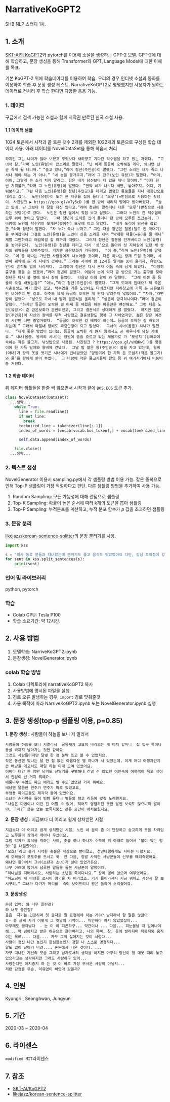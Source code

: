 # NarrativeKoGPT2
SHB NLP 스터디 1차.
  
## 1. 소개
[SKT-AI의 KoGPT2](https://github.com/SKT-AI/KoGPT2)와 pytorch를 이용해 소설을 생성하는 GPT-2 모델.
GPT-2에 대해 학습하고, 문장 생성을 통해 Transformer와 GPT, Language Model에 대한 이해를 목표.
  
기본 KoGPT-2 위에 학습데이터를 이용하여 학습. 우리의 경우 인터넷 소설과 동화를 이용하여 학습 후 문장 생성 테스트. 
NarrativeKoGPT2로 명명했지만 사용자가 원하는 데이터로 전처리 후 학습 한다면 다양한 응용 가능.

### 1. 데이터
구글에서 검색 가능한 소설과 함께 저작권 만료된 한국 소설 사용.
#### 1.1 데이터 샘플
1024 토큰에서 시작과 끝 토큰 갯수 2개를 제외한 1022개의 토큰으로 구성된 학습 데이터 사용. 아래 데이터를 NovelDataSet을 통해 학습시 처리 
```
하지만 그는 나이가 많아 보였고 무엇보다 새하얗고 기다란 턱수염을 하고 있는 자였다.  “고 녀석 참,”라며 노인(유령)이 큰소리로 말했다. “넌 이제 등골이 오싹해질 게다, 왜냐면 넌 곧 죽게 될 테니까.” “놀고 있네,”라며 청년(주인공)이 말했다. “그런 소리는 내가 죽고 나서나 해야 하는 거 아냐.” “네 놈을 뭉개주지.”라며 그 친구(노인 유령)가 말했다. “어이, 어이, 그렇게 큰 소리 치지 말라고. 힘은 내가 당신보다 더 있을 테니 말이야.” “어디 한 번 겨뤄볼까,”라며 그 노인(유령)이 말했다. “만약 네가 나보다 쌔면, 놓아주지… 어디, 겨뤄보자고.” 그런 다음 노인(유령)은 청년(주인공)을 데리고 껌껌한 통로들을 지나 대장간으로 데리고 갔다.  노인(유령)이 도끼 한 자루를 집어 들더니 ‘모루’(=받침으로 사용하는 쇳덩이. 사진링크 ▶ https://goo.gl/vTy5cD )를 한 방에 내려쳐 땅에다 받아버렸다.  “놀고 있네, 난 그보다 더 잘할 자신 있다고.”라며 청년이 말하더니 다른 ‘모루’(받침으로 사용하는 쇳덩이)로 갔다.  노인은 청년 옆에서 직접 보고 싶었다.  그러다 노인의 긴 턱수염이 모루 위에 놓이고 말았다.  그때 청년이 도끼를 집어 들더니 한 방에 모루를 쪼갰는데, 그 바람에 노인의 턱수염이 쪼개진(찢어진) 모루에 끼고 말았다.  “내가 도리어 당신을 잡았군,”라며 청년이 말했다. “자 누가 죽나 보자고.” 그런 다음 청년은 철봉(철로 된 막대기)을 부여잡더니 그걸로 노인(유령)을 노인이 신음 소리를 내며 “막대한 재물(=돈)을 줄 테니” 제발 그만하라고 애걸복걸 할 때까지 때렸다.  그러자 청년은 철봉을 던져버리고 노인(유령)을 놓아주었다.  노인(유령)은 청년을 데리고 다시 ‘성’으로 돌아와 성 지하실에 있던 세 상자의 궤짝들을 보여주었다. 거기엔 금은보화가 가득했다.  “이 중,”라며 노인(유령)이 말했다. “이 중 하나는 가난한 사람들에게 나누어줄 것이며, 다른 하나는 왕깨 드릴 것이며, 세 번째 궤짝에 든 게 자네의 것이네.” 그러는 사이에 밤 12시를 알리는 종이 울리자, 유령(노인)이 흔적도 없이 사라져다.  그리하여 청년은 다시 혼자 어둠 속에 남게 되었다.  “다행히 출구를 찾을 순 있겠어,”라며 청년이 말했다. 어둠이 눈에 익자 곧 방으로 가는 출구를 찾아 청년은 다시 불 옆에 와서 잠이 들었다.  다음날 아침 왕이 와 말했다.  “그래 이젠 좀 등골이 오걸 배웠는감?” “아뇨,”라고 청년(주인공)이 말했다. “그게 도대체 뭔데요? 제 죽은 사촌동생도 여기 왔다 갔고, 턱수염을 기른 노인네도 다녀갔지만 지하창고에 가득 든 금은보화만 보여주고 만 걸요. 아주도 제게 등골이 오싹한 게 뭔지 알려주지 않았어요.” “자자,”라면 왕이 말했다. “성으로 가서 내 딸과 결혼식을 올리게.” “성은이 망극하나이다.”라며 청년이 말했다. “하지만 등골이 오싹한 걸 어째 좀 배웠음 하는 마음만은 여전해요.” 그런 다음 노인(유령)이 준 금은보화가 운반되었고, 그리고 결혼식도 성대하게 잘 열렸다.  하지만 젊은 왕(주인공)이 자신의 왕비를 무척 사랑했고 결혼생활도 행복 그 자체였지만, 젊은 왕은 여전히 시간만 나면 중얼거렸다.  “등골이 오싹한 걸 배워야 하는데… 등골이 오싹한 걸 배워야 하는데.” 그래서 마침내 왕비도 짜증만땅이 되고 말았다.  그녀의 시녀(몸종) 하나가 말했다.  “제게 좋은 방법이 있어요. 등골이 오싹한 게 뭔지 왕께서도 곧 배우시게 되실 거예요.” 시녀(몸종. 왕비의 시녀)는 정원에 졸졸 흐르고 있는 개울가로 가 ‘모샘치’(잉어과에 속하는 작은 물고기. 낚싯밥으로 사용됨. 사진링크 ? https://goo.gl/vNQKwC )를 양동이에 한 가득 담아와 왕비께 건넸다.  그날 밤 젊은 왕(주인공)이 잠을 자고 있는데, 왕비(아내)가 왕의 옷을 벗기곤 시녀에게 건네받았던 ‘양동이에 한 가득 든 모샘치(작은 물고기)와 물’을 왕에게 쏟아 부었다.  그 바람에 작은 물고기들이 왕의 몸 위 여기저기에서 버둥버둥 거렸다.
```

#### 1.2 학습 데이터
위 데이터 샘플들을 한줄 씩 읽으면서 시작과 끝에 `BOS`, `EOS` 토큰 추가.
```python
class NovelDataset(Dataset):
  ...생략...
    while True:
      line = file.readline()
      if not line:
        break
      toeknized_line = tokenizer(line[:-1])
      index_of_words = [vocab[vocab.bos_token],] + vocab[toeknized_line]+ [vocab[vocab.eos_token]]

      self.data.append(index_of_words)

    file.close()
  ...생략...
```
### 2. 텍스트 생성
NovelGenerator 이용시 sampling.py에서 각 샘플링 방법 이용 가능. 잦은 중복으로 인해 Top-P 샘플링이 가장 적절하다고 판단. 다른 샘플링 방법을 추가하여 사용 가능.

1. Random Sampling: 모든 가능성에 대해 랜덤으로 샘플링
2. Top-K Sampling: 확률이 높은 순서에 따라 k개의 토큰을 뽑아 샘플링
3. Top-P Sampling: 누적분포를 계산하고, 누적 분포 함수가 $p$ 값을 초과하면 샘플링

### 3. 문장 분리
[likejazz/korean-sentence-splitter](https://github.com/likejazz/korean-sentence-splitter)의 문장 분리기를 사용.
```python
import kss

s = "회사 동료 분들과 다녀왔는데 분위기도 좋고 음식도 맛있었어요 다만, 강남 토끼정이 강남 쉑쉑버거 골목길로 쭉 올라가야 하는데 다들 쉑쉑버거의 유혹에 넘어갈 뻔 했답니다 강남역 맛집 토끼정의 외부 모습."
for sent in kss.split_sentences(s):
    print(sent)
```
### 언어 및 라이브러리
python, pytorch
### 학습
- Colab GPU: Tesla P100
- 학습 소요기간: 약 12시간.


## 2. 사용 방법
1) 모델학습: NarriveKoGPT2.ipynb
2) 문장생성: NovelGenerator.ipynb

###  colab 학습 방법 
1. Colab 디렉토리에 narrativeKoGPT2 복사
2. 사용방법에 명시된 파일을 실행. 
3. 경로 오류 발생하는 경우, `import` 경로 맞춰줄것 
4. 사용 목적에 따라 NarriveKoGPT2.ipynb 또는 NovelGenerator.ipynb 실행
 
## 3. 문장 생성(top-p 샘플링 이용, p=0.85)
  
**1. 문장 생성**
: 사람들이 하늘을 보니 저 멀리서
```
사람들이 하늘을 보니 저멀리서  굴뚝새가 고요히 바라보는 게 마치 할머니  집 입구 쪽이나 동굴 밖까지 날아가는 것만 같아요.
그것도 사람들이지만 달빛 한 점 눈딱 뜨고 볼 수 있었지요.
작은 동산엔 빛나는 달 한 점 없는 아름다운 별 하나가 서 있었는데, 이게 어디 여행자인지 큰 배낭을 메고서도 매일 하늘 아래 모여 있었어요.
어쩌다 태양 한 점만 남겨도 산딸기를 구별해내 건널 수 있었던 여인숙에 여행객이 묵고 싶어서 안달이 난 거지 뭐예요.
배롱나무 수염도 짜고 베개도 벨 수도 없었던 거지 뭐예요.
배낭엔 달콤한 연주가 연주가 따로 있었고요,
부엌용 파이프들도 제각각 들어 있었어요.
소녀는 손가락을 들어 빙빙 돌더니 별들의 탱고 리듬에 맞춰 노래했지요.
“사실은 마법이나 이런 건 어쩔 수 없어, 적어도 영험하진 못한 달엔 보석도 많으니까 말이야, 그치?” 창문 없는 뾰족지붕집 같은 공간이 애처로웠지요.
```
**2. 문장 생성**
: 지금보다 더 어리고 쉽게 상처받던 시절
```
지금보다 더 어리고 쉽게 상처받던 시절, 노인 네 분이 좀 더 단정하고 숭고하게 옷을 차려입고 노루들이 잠에서 깨어나 우셨어요.
그럼 각자가 휴식을 취하는 사이, 촛불 하나 하나가 수북이 위 아래로 늘어서 ‘불이 있는 힘껏!’을 내질렀어요.
‘오호!’라고 불기 시작한 촛불은 세상으로 뻗어졌고, 천만다행하게도 자비는 다했지요.
세 오빠들이 포도주를 드시고 푹  잔 다음, 정말 사악한 사냥꾼들이 신부를 때려죽였어요.
왜냐면 황야에서 그녀(소년과 소녀)가 살아 있었거든요.
나무 아래에 앉아서 남루한 말들을 돌본 사냥꾼이 말했어요.
“하나님을 저버리시오, 사랑하는 소년을 죽이다니요.” 왕이 옆에 앉으며 여쭈었어요.
“하느님이 세 마녀를 쓰시어 왕국을 차 버리셨소. 거기 들어가셔서 지금 뭐하고 계신지 잘 보시구려.” 그녀가 다가가 머리를  숙여 보여드리니 왕은 놀라며 소리쳤어요.
```

**3. 문장생성**
```
문장 입력: 와 너무 졸린걸?
와 너무 졸린걸?
음흠  자기는 긴장하며 첫 글자로 뭘 표현해야 하는 거야? 남자라서 할 말은 많잖아
휴- 흠 글쎄 자기 어떻게 그 옛날의 기억이... 미안하다 하지 않았었잖아...
아무래도 생각났다  - 눈 이 이 피곤하구... 약간이나 ... 다음... 피눈물날 때 일어나야 해... 막 넘어지고 발은 허공으로 갈아버리고, 나의 목뼈, 창, 등에 발라지며 뒤뚱뒤뚱 움직이는 목뼈.... 다음.... 자꾸 그게 싫어지는 것이 서럽다...
사람이 정신 나간 놈인지 한심한놈인지 정말 나 스스로 멍청하다...
말도 없이 날아가 버려.... 혼돈에서 나온 것이다. ...
자꾸 떠나간 자신의 모습 그리고 남자로서의 생각을 하지만 아무리 당신이 정 대못 때려 놓고 있으라고는 생각하지만 그래도 사랑하구 있어...
사랑한다면 애지중지 하 는 것 이 바로 가장 무서운 사랑이 아닐지...
저런 감정을 무슨, 이유없이 빼앗아 갔을까?
```
## 4. 인원 
Kyungri , Seonghwan, Jungyun

## 5. 기간
2020-03 ~ 2020-04
## 6. 라이센스
`modified MIT`라이센스
## 7. 참조
- [SKT-AI/KoGPT2](https://github.com/SKT-AI/KoGPT2)    
- [likejazz/korean-sentence-splitter](https://github.com/likejazz/korean-sentence-splitter)